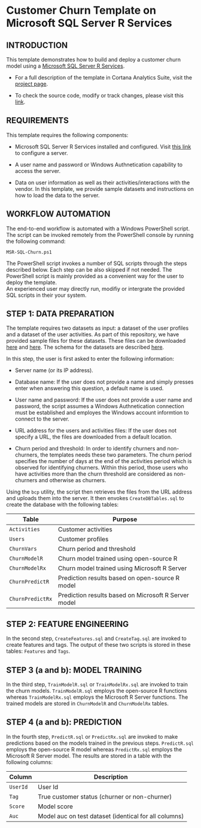 # Customer Churn Template on Microsoft SQL Server R Services

INTRODUCTION
------------

This template demonstrates how to build and deploy a customer churn model using a [Microsoft SQL Server R Services](https://msdn.microsoft.com/en-us/library/mt604845.aspx). 

 * For a full description of the template in Cortana Analytics Suite, visit the [project page](http://gallery.cortanaanalytics.com/Collection/Retail-Customer-Churn-Prediction-Template-1).

 * To check the source code, modify or track changes, please visit this [link](https://github.com/Azure/Azure-MachineLearning-DataScience-Private/tree/master/Misc/SQL_RRE_Templates/Churn).


REQUIREMENTS
------------

This template requires the following components:

 * Microsoft SQL Server R Services installed and configured. Visit [this link](https://msdn.microsoft.com/en-us/library/mt604885.aspx) to configure a server.
 
 * A user name and password or Windows Authnetication capability to access the server.
 
 * Data on user information as well as their activities/interactions with the vendor. In this template, we provide sample datasets and instructions on how to load the data to the server.
 
WORKFLOW AUTOMATION
-------------------

The end-to-end workflow is automated with a Windows PowerShell script. The script can be invoked remotely from the PowerShell console by running the following command:

	MSR-SQL-Churn.ps1

The PowerShell script invokes a number of SQL scripts through the steps described below. Each step can be also skipped if not needed. The PowerShell script is mainly provided as a convenient way for the user to deploy the template.   
An experienced user may directly run, modifiy or intergrate the provided SQL scripts in their your system.    

   
STEP 1: DATA PREPARATION
------------------------

The template requires two datasets as input: a dataset of the user profiles and a dataset of the user activities. As part of this repository, we have provided sample files for these datasets. 
These files can be downloaded [here](http://azuremlsamples.azureml.net/templatedata/RetailChurn_ActivityInfoData.csv) and [here](http://azuremlsamples.azureml.net/templatedata/RetailChurn_UserInfoData.csv).
The schema for the datasets are described [here](http://gallery.cortanaanalytics.com/Experiment/Retail-Churn-Template-Step-1-of-4-tagging-data-1).

In this step, the user is first asked to enter the following information:

 * Server name (or its IP address).
 
 * Database name: If the user does not provide a name and simply presses enter when answering this question, a default name is used. 
 
 * User name and password: If the user does not provide a user name and password, the script assumes a Windows Authnetication connection must be established and employes the Windows account informtion to connect to the server.     

 * URL address for the users and activities files: If the user does not specify a URL, the files are downloaded from a default location.

 * Churn period and threshold: In order to identify churners and non-churners, the templates needs these two parameters. The churn period specifies the number of days at the end of the activities period which is observed 
for identifying churners. Within this period, those users who have activities more than the churn threshold are considered as non-churners and otherwise as churners. 
 
Using the `bcp` utility, the script then retrieves the files from the URL address and uploads them into the server. It then envokes `CreateDBTables.sql` to create the database with the following tables: 
  
|            Table         |          Purpose             |
|------------------------------|-------------------------------|
| `Activities` | Customer activities   |
| `Users`             | Customer profiles               |
| `ChurnVars`           | Churn period and threshold|
| `ChurnModelR`           | Churn model trained using open-source R|
| `ChurnModelRx`           | Churn model trained using Microsoft R Server|
| `ChurnPredictR`           | Prediction results based on open-source R model|
| `ChurnPredictRx`           | Prediction results based on Microsoft R Server model|

STEP 2: FEATURE ENGINEERING
---------------------------

In the second step, `CreateFeatures.sql` and `CreateTag.sql` are invoked to create features and tags. The output of these two scripts is stored in these tables: `Features` and `Tags`.

STEP 3 (a and b): MODEL TRAINING
------------------------------

In the third step, `TrainModelR.sql` or `TrainModelRx.sql` are invoked to train the churn models. `TrainModelR.sql` employs the open-source R functions whereas `TrainModelRx.sql` employs the Microsoft R Server functions. 
The trained models are stored in `ChurnModelR` and `ChurnModelRx` tables.

STEP 4 (a and b): PREDICTION
----------------------------------

In the fourth step, `PredictR.sql` or `PredictRx.sql` are invoked to make predictions based on the models trained in the previous steps. `PredictR.sql` employs the open-source R model whereas `PredictRx.sql` employs the Microsoft R Server model. 
The results are stored in a table with the following columns:

|            Column          |          Description            |
|------------------------------|-------------------------------|
| `UserId` | User Id    |
| `Tag`              | True customer status (churner or non-churner)               |
| `Score`          | Model score |
| `Auc`          | Model auc on test dataset (identical for all columns) |